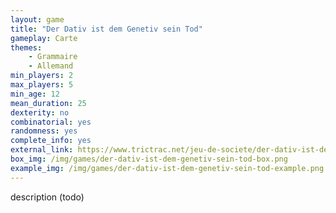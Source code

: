 ```yaml
---
layout: game
title: "Der Dativ ist dem Genetiv sein Tod"
gameplay: Carte
themes:
    - Grammaire
    - Allemand
min_players: 2
max_players: 5
min_age: 12
mean_duration: 25
dexterity: no
combinatorial: yes
randomness: yes
complete_info: yes
external_link: https://www.trictrac.net/jeu-de-societe/der-dativ-ist-dem-genitiv-sein-tod
box_img: /img/games/der-dativ-ist-dem-genetiv-sein-tod-box.png
example_img: /img/games/der-dativ-ist-dem-genetiv-sein-tod-example.png
---
```


description (todo)